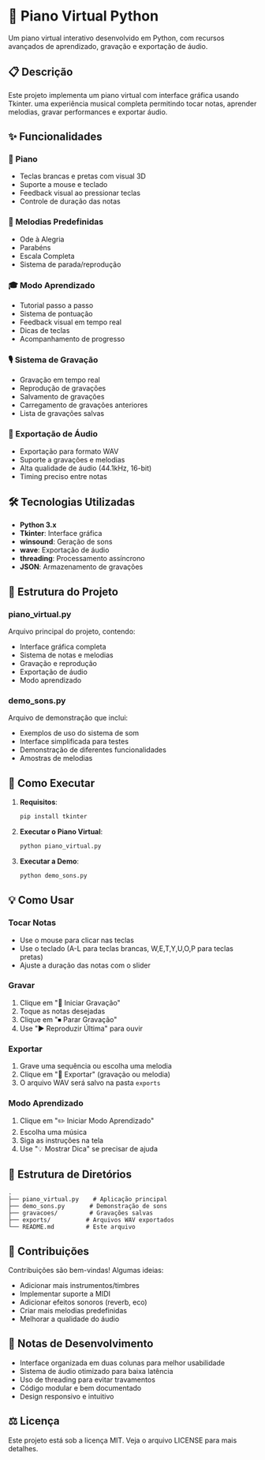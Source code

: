 # 🎹 Piano Virtual Python

Um piano virtual interativo desenvolvido em Python, com recursos avançados de aprendizado, gravação e exportação de áudio.

## 📋 Descrição

Este projeto implementa um piano virtual com interface gráfica usando Tkinter. uma experiência musical completa permitindo tocar notas, aprender melodias, gravar performances e exportar áudio.

## ✨ Funcionalidades

### 🎵 Piano
- Teclas brancas e pretas com visual 3D
- Suporte a mouse e teclado
- Feedback visual ao pressionar teclas
- Controle de duração das notas

### 🎼 Melodias Predefinidas
- Ode à Alegria
- Parabéns
- Escala Completa
- Sistema de parada/reprodução

### 🎓 Modo Aprendizado
- Tutorial passo a passo
- Sistema de pontuação
- Feedback visual em tempo real
- Dicas de teclas
- Acompanhamento de progresso

### 🎙️ Sistema de Gravação
- Gravação em tempo real
- Reprodução de gravações
- Salvamento de gravações
- Carregamento de gravações anteriores
- Lista de gravações salvas

### 💾 Exportação de Áudio
- Exportação para formato WAV
- Suporte a gravações e melodias
- Alta qualidade de áudio (44.1kHz, 16-bit)
- Timing preciso entre notas

## 🛠️ Tecnologias Utilizadas

- **Python 3.x**
- **Tkinter**: Interface gráfica
- **winsound**: Geração de sons
- **wave**: Exportação de áudio
- **threading**: Processamento assíncrono
- **JSON**: Armazenamento de gravações

## 📁 Estrutura do Projeto

### piano_virtual.py
Arquivo principal do projeto, contendo:
- Interface gráfica completa
- Sistema de notas e melodias
- Gravação e reprodução
- Exportação de áudio
- Modo aprendizado

### demo_sons.py
Arquivo de demonstração que inclui:
- Exemplos de uso do sistema de som
- Interface simplificada para testes
- Demonstração de diferentes funcionalidades
- Amostras de melodias

## 🚀 Como Executar

1. **Requisitos**:
   ```bash
   pip install tkinter
   ```

2. **Executar o Piano Virtual**:
   ```bash
   python piano_virtual.py
   ```

3. **Executar a Demo**:
   ```bash
   python demo_sons.py
   ```

## 💡 Como Usar

### Tocar Notas
- Use o mouse para clicar nas teclas
- Use o teclado (A-L para teclas brancas, W,E,T,Y,U,O,P para teclas pretas)
- Ajuste a duração das notas com o slider

### Gravar
1. Clique em "🔴 Iniciar Gravação"
2. Toque as notas desejadas
3. Clique em "⏹ Parar Gravação"
4. Use "▶️ Reproduzir Última" para ouvir

### Exportar
1. Grave uma sequência ou escolha uma melodia
2. Clique em "💾 Exportar" (gravação ou melodia)
3. O arquivo WAV será salvo na pasta `exports`

### Modo Aprendizado
1. Clique em "✏️ Iniciar Modo Aprendizado"
2. Escolha uma música
3. Siga as instruções na tela
4. Use "💡 Mostrar Dica" se precisar de ajuda

## 📂 Estrutura de Diretórios
```
.
├── piano_virtual.py    # Aplicação principal
├── demo_sons.py       # Demonstração de sons
├── gravacoes/         # Gravações salvas
├── exports/          # Arquivos WAV exportados
└── README.md         # Este arquivo
```

## 🤝 Contribuições

Contribuições são bem-vindas! Algumas ideias:
- Adicionar mais instrumentos/timbres
- Implementar suporte a MIDI
- Adicionar efeitos sonoros (reverb, eco)
- Criar mais melodias predefinidas
- Melhorar a qualidade do áudio

## 📝 Notas de Desenvolvimento

- Interface organizada em duas colunas para melhor usabilidade
- Sistema de áudio otimizado para baixa latência
- Uso de threading para evitar travamentos
- Código modular e bem documentado
- Design responsivo e intuitivo

## ⚖️ Licença

Este projeto está sob a licença MIT. Veja o arquivo LICENSE para mais detalhes.
